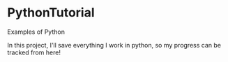# PythonTutorial
Examples of Python

In this project, I'll save everything I work in python, so my progress can be tracked from here!
